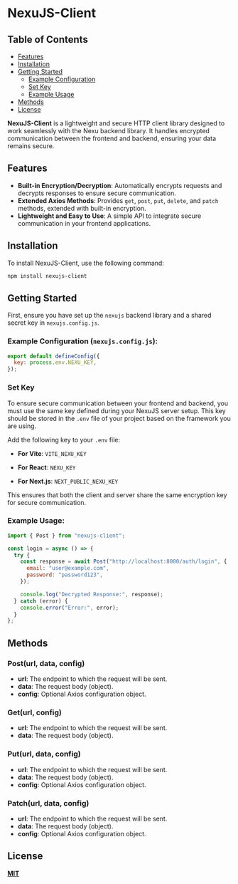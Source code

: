 # NexuJS-Client

## Table of Contents

- [Features](#features)
- [Installation](#installation)
- [Getting Started](#getting-started)
  - [Example Configuration](#example-configuration-nexujsconfigjs)
  - [Set Key](#set-key)
  - [Example Usage](#example-usage)
- [Methods](#methods)
- [License](#license)

**NexuJS-Client** is a lightweight and secure HTTP client library designed to work seamlessly with the Nexu backend library. It handles encrypted communication between the frontend and backend, ensuring your data remains secure.

## Features

- **Built-in Encryption/Decryption**: Automatically encrypts requests and decrypts responses to ensure secure communication.
- **Extended Axios Methods**: Provides `get`, `post`, `put`, `delete`, and `patch` methods, extended with built-in encryption.
- **Lightweight and Easy to Use**: A simple API to integrate secure communication in your frontend applications.

## Installation

To install NexuJS-Client, use the following command:

```bash
npm install nexujs-client
```

## Getting Started

First, ensure you have set up the `nexujs` backend library and a shared secret key in `nexujs.config.js`.

### Example Configuration (`nexujs.config.js`):

```js
export default defineConfig({
  key: process.env.NEXU_KEY,
});
```

### Set Key

To ensure secure communication between your frontend and backend, you must use the same key defined during your NexuJS server setup. This key should be stored in the `.env` file of your project based on the framework you are using.

Add the following key to your `.env` file:

- **For Vite**: `VITE_NEXU_KEY`

- **For React**: `NEXU_KEY`

- **For Next.js**: `NEXT_PUBLIC_NEXU_KEY`

This ensures that both the client and server share the same encryption key for secure communication.

### Example Usage:

```js
import { Post } from "nexujs-client";

const login = async () => {
  try {
    const response = await Post("http://localhost:8000/auth/login", {
      email: "user@example.com",
      password: "password123",
    });

    console.log("Decrypted Response:", response);
  } catch (error) {
    console.error("Error:", error);
  }
};
```

## Methods

### Post(url, data, config)

- **url**: The endpoint to which the request will be sent.
- **data**: The request body (object).
- **config**: Optional Axios configuration object.

### Get(url, config)

- **url**: The endpoint to which the request will be sent.
- **data**: The request body (object).

### Put(url, data, config)

- **url**: The endpoint to which the request will be sent.
- **data**: The request body (object).
- **config**: Optional Axios configuration object.

### Patch(url, data, config)

- **url**: The endpoint to which the request will be sent.
- **data**: The request body (object).
- **config**: Optional Axios configuration object.

## License

**[MIT](./LICENSE)**
